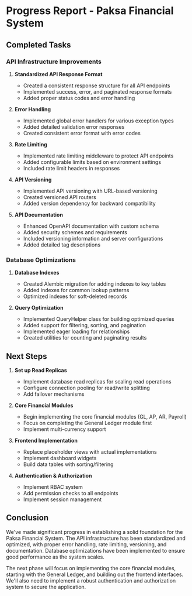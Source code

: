 # Progress Report - Paksa Financial System

## Completed Tasks

### API Infrastructure Improvements

1. **Standardized API Response Format**
   - Created a consistent response structure for all API endpoints
   - Implemented success, error, and paginated response formats
   - Added proper status codes and error handling

2. **Error Handling**
   - Implemented global error handlers for various exception types
   - Added detailed validation error responses
   - Created consistent error format with error codes

3. **Rate Limiting**
   - Implemented rate limiting middleware to protect API endpoints
   - Added configurable limits based on environment settings
   - Included rate limit headers in responses

4. **API Versioning**
   - Implemented API versioning with URL-based versioning
   - Created versioned API routers
   - Added version dependency for backward compatibility

5. **API Documentation**
   - Enhanced OpenAPI documentation with custom schema
   - Added security schemes and requirements
   - Included versioning information and server configurations
   - Added detailed tag descriptions

### Database Optimizations

1. **Database Indexes**
   - Created Alembic migration for adding indexes to key tables
   - Added indexes for common lookup patterns
   - Optimized indexes for soft-deleted records

2. **Query Optimization**
   - Implemented QueryHelper class for building optimized queries
   - Added support for filtering, sorting, and pagination
   - Implemented eager loading for relationships
   - Created utilities for counting and paginating results

## Next Steps

1. **Set up Read Replicas**
   - Implement database read replicas for scaling read operations
   - Configure connection pooling for read/write splitting
   - Add failover mechanisms

2. **Core Financial Modules**
   - Begin implementing the core financial modules (GL, AP, AR, Payroll)
   - Focus on completing the General Ledger module first
   - Implement multi-currency support

3. **Frontend Implementation**
   - Replace placeholder views with actual implementations
   - Implement dashboard widgets
   - Build data tables with sorting/filtering

4. **Authentication & Authorization**
   - Implement RBAC system
   - Add permission checks to all endpoints
   - Implement session management

## Conclusion

We've made significant progress in establishing a solid foundation for the Paksa Financial System. The API infrastructure has been standardized and optimized, with proper error handling, rate limiting, versioning, and documentation. Database optimizations have been implemented to ensure good performance as the system scales.

The next phase will focus on implementing the core financial modules, starting with the General Ledger, and building out the frontend interfaces. We'll also need to implement a robust authentication and authorization system to secure the application.
